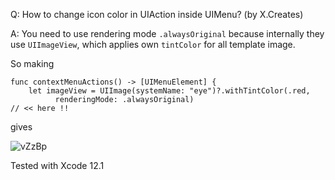 Q: How to change icon color in UIAction inside UIMenu? (by X.Creates)

A: You need to use rendering mode `.alwaysOriginal` because internally they 
use `UIImageView`, which applies own `tintColor` for all template image.

So making

    func contextMenuActions() -> [UIMenuElement] {
        let imageView = UIImage(systemName: "eye")?.withTintColor(.red, 
              renderingMode: .alwaysOriginal)                            // << here !!

gives

![vZzBp](https://user-images.githubusercontent.com/62171579/165684987-6607502e-a284-418c-93b4-99ec0fe109c0.png)

Tested with Xcode 12.1

